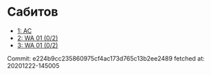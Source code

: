 # Сабитов
- [1: AC](1.md)
- [2: WA 01 (0/2)](2.md)
- [3: WA 01 (0/2)](3.md)

Commit: e224b9cc235860975cf4ac173d765c13b2ee2489
 fetched at: 20201222-145005
